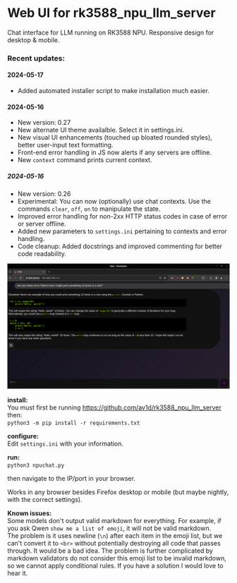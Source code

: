 # Web UI for rk3588_npu_llm_server  

Chat interface for LLM running on RK3588 NPU. Responsive design for desktop & mobile.  

### Recent updates:  
#### 2024-05-17
* Added automated installer script to make installation much easier.

#### 2024-05-16
* New version: 0.27
* New alternate UI theme availalble. Select it in settings.ini.
* New visual UI enhancements (touched up bloated rounded styles), better user-input text formatting.
* Front-end error handling in JS now alerts if any servers are offline.
* New `context` command prints current context.

##### 2024-05-16
* New version: 0.26
* Experimental: You can now (optionally) use chat contexts. Use the commands `clear`, `off`, `on` to manipulate the state.
* Improved error handling for non-2xx HTTP status codes in case of error or server offline.
* Added new parameters to `settings.ini` pertaining to contexts and error handling.
* Code cleanup: Added docstrings and improved commenting for better code readability.


  
![Screenshot 01](https://github.com/av1d/NPU-Chat/blob/main/screenshots/desktop.png)  


**install:**  
You must first be running https://github.com/av1d/rk3588_npu_llm_server  
then:  
`python3 -m pip install -r requirements.txt`  

**configure:**  
Edit `settings.ini` with your information.  

**run:**  
`python3 npuchat.py`  

then navigate to the IP/port in your browser.  

Works in any browser besides Firefox desktop or mobile (but maybe nightly, with the correct settings).  

**Known issues:**  
Some models don't output valid markdown for everything. For example, if you ask Qwen `show me a list of emoji`, it will not be valid markdown.  
The problem is it uses newline (`\n`) after each item in the emoji list, but we can't convert it to `<br>` without potentially destroying all code that passes through. It would be a bad idea. The problem is further complicated by markdown validators do not consider this emoji list to be invalid markdown, so we cannot apply conditional rules. If you have a solution I would love to hear it.
